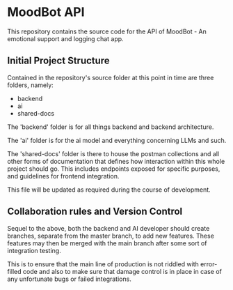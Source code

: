 # MoodBot API

This repository contains the source code for the API of MoodBot - An emotional support and logging chat app.

## Initial Project Structure

Contained in the repository's source folder at this point in time are three folders, namely:
- backend
- ai
- shared-docs

The 'backend' folder is for all things backend and backend architecture.

The 'ai' folder is for the ai model and everything concerning LLMs and such.

The 'shared-docs' folder is there to house the postman collections and all other forms of documentation that defines how interaction within this whole project should go.
This includes endpoints exposed for specific purposes, and guidelines for frontend integration.

This file will be updated as required during the course of development.

## Collaboration rules and Version Control

Sequel to the above, both the backend and AI developer should create branches, separate from the master branch, to add new features.
These features may then be merged with the main branch after some sort of integration testing.

This is to ensure that the main line of production is not riddled with error-filled code and also to make sure that damage control is in place in case of any unfortunate bugs or failed integrations.


